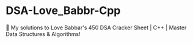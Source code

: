 # DSA-Love_Babbr-Cpp
🚀 My solutions to Love Babbar's 450 DSA Cracker Sheet | C++ | Master Data Structures &amp; Algorithms!
